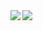 <a href="https://github.com/A-Takamin/github-readme-stats">
  <img align="left" src="https://github-readme-stats.vercel.app/api?username=A-Takamin&count_private=true&theme=solarized-light" />
</a>
<a href="https://github.com/A-Takamin/github-readme-stats">
  <img align="left" src="https://github-readme-stats.vercel.app/api/top-langs/?username=A-Takamin&theme=solarized-light&layout=compact" />
</a>



<!--
**A-Takamin/A-Takamin** is a ✨ _special_ ✨ repository because its `README.md` (this file) appears on your GitHub profile.

Here are some ideas to get you started:

- 🔭 I’m currently working on ...
- 🌱 I’m currently learning ...
- 👯 I’m looking to collaborate on ...
- 🤔 I’m looking for help with ...
- 💬 Ask me about ...
- 📫 How to reach me: ...
- 😄 Pronouns: ...
- ⚡ Fun fact: ...
-->
